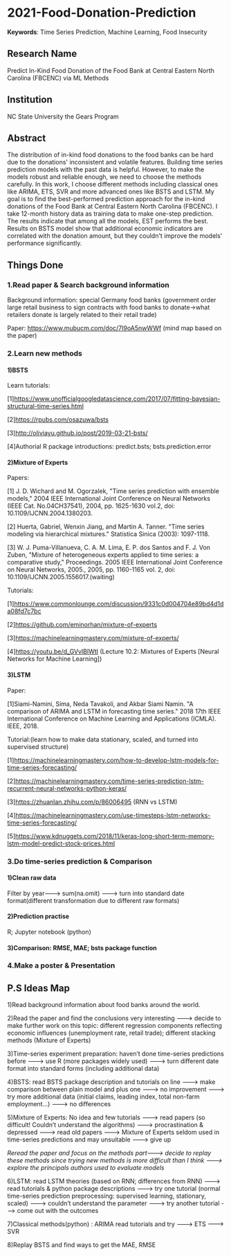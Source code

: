 # 2021-Food-Donation-Prediction
**Keywords**: Time Series Prediction, Machine Learning, Food Insecurity


## Research Name
Predict In-Kind Food Donation of the Food Bank at Central Eastern North Carolina (FBCENC) via ML Methods

## Institution
NC State University the Gears Program

## Abstract
The distribution of in-kind food donations to the food banks can be hard due to the donations' inconsistent and volatile features. Building time series prediction models with the past data is helpful. However, to make the models robust and reliable enough, we need to choose the methods carefully. In this work, I choose different methods including classical ones like ARIMA, ETS, SVR and more advanced ones like BSTS and LSTM. My goal is to find the best-performed prediction approach for the in-kind donations of the Food Bank at Central Eastern North Carolina (FBCENC). I take 12-month history data as training data to make one-step prediction. The results indicate that among all the models, EST performs the best. Results on BSTS model show that additional economic indicators are correlated with the donation amount, but they couldn't improve the models' performance significantly. 


## Things Done
### 1.Read paper & Search background information
Background information: special Germany food banks (government order large retail business to sign contracts with food banks to donate->what retailers donate is largely related to their retail trade)

Paper: https://www.mubucm.com/doc/7I9oA5nwWWf (mind map based on the paper)

### 2.Learn new methods  
#### 1)BSTS

Learn tutorials:

[1]https://www.unofficialgoogledatascience.com/2017/07/fitting-bayesian-structural-time-series.html

[2]https://rpubs.com/osazuwa/bsts

[3]http://oliviayu.github.io/post/2019-03-21-bsts/

[4]Authorial R package introductions: predict.bsts; bsts.prediction.error

#### 2)Mixture of Experts
Papers:

[1] J. D. Wichard and M. Ogorzalek, "Time series prediction with ensemble models," 2004 IEEE International Joint Conference on Neural Networks (IEEE Cat. No.04CH37541), 2004, pp. 1625-1630 vol.2, doi: 10.1109/IJCNN.2004.1380203.

[2] Huerta, Gabriel, Wenxin Jiang, and Martin A. Tanner. "Time series modeling via hierarchical mixtures." Statistica Sinica (2003): 1097-1118.

[3] W. J. Puma-Villanueva, C. A. M. Lima, E. P. dos Santos and F. J. Von Zuben, "Mixture of heterogeneous experts applied to time series: a comparative study," Proceedings. 2005 IEEE International Joint Conference on Neural Networks, 2005., 2005, pp. 1160-1165 vol. 2, doi: 10.1109/IJCNN.2005.1556017.(waiting)

Tutorials:

[1]https://www.commonlounge.com/discussion/9331c0d004704e89bd4d1da08fd7c7bc

[2]https://github.com/eminorhan/mixture-of-experts

[3]https://machinelearningmastery.com/mixture-of-experts/

[4]https://youtu.be/d_GVvIBlWtI  (Lecture 10.2: Mixtures of Experts [Neural Networks for Machine Learning])

#### 3)LSTM
Paper:

[1]Siami-Namini, Sima, Neda Tavakoli, and Akbar Siami Namin. "A comparison of ARIMA and LSTM in forecasting time series." 2018 17th IEEE International Conference on Machine Learning and Applications (ICMLA). IEEE, 2018.

Tutorial:(learn how to make data stationary, scaled, and turned into supervised structure)

[1]https://machinelearningmastery.com/how-to-develop-lstm-models-for-time-series-forecasting/

[2]https://machinelearningmastery.com/time-series-prediction-lstm-recurrent-neural-networks-python-keras/

[3]https://zhuanlan.zhihu.com/p/86006495 (RNN vs LSTM)

[4]https://machinelearningmastery.com/use-timesteps-lstm-networks-time-series-forecasting/

[5]https://www.kdnuggets.com/2018/11/keras-long-short-term-memory-lstm-model-predict-stock-prices.html

### 3.Do time-series prediction & Comparison

#### 1)Clean raw data 
Filter by year---> sum(na.omit) ---> turn into standard date format(different transformation due to different raw formats)

#### 2)Prediction practise
R; Jupyter notebook (python)

#### 3)Comparison: RMSE, MAE; bsts package function

### 4.Make a poster & Presentation

## P.S Ideas Map
1)Read background information about food banks around the world. 

2)Read the paper and find the conclusions very interesting ---> decide to make further work on this topic: different regression components reflecting economic influences (unemployment rate, retail trade); different stacking methods (Mixture of Experts)

3)Time-series experiment preparation: haven’t done time-series predictions before ---> use R (more packages widely used) ---> turn different date format into standard forms (including additional data)

4)BSTS: read BSTS package description and tutorials on line ---> make comparison between plain model and plus one ---> no improvement ---> try more additional data (initial claims, leading index, total non-farm employment...) ---> no differences

5)Mixture of Experts: No idea and few tutorials ---> read papers (so difficult! Couldn’t understand the algorithms) ---> procrastination & depressed ---> read old papers ---> Mixture of Experts seldom used in time-series predictions and may unsuitable ---> give up

*Reread the paper and focus on the methods part---> decide to replay these methods since trying new methods is more difficult than I think ---> explore the principals authors used to evaluate models*

6)LSTM: read LSTM theories (based on RNN; differences from RNN) ---> read tutorials & python package descriptions ---> try one tutorial (normal time-series prediction preprocessing: supervised learning, stationary, scaled) ---> couldn’t understand the parameter ---> try another tutorial ---> come out with the outcomes

7)Classical methods(python) : ARIMA read tutorials and try ---> ETS ---> SVR

8)Replay BSTS and find ways to get the MAE, RMSE

